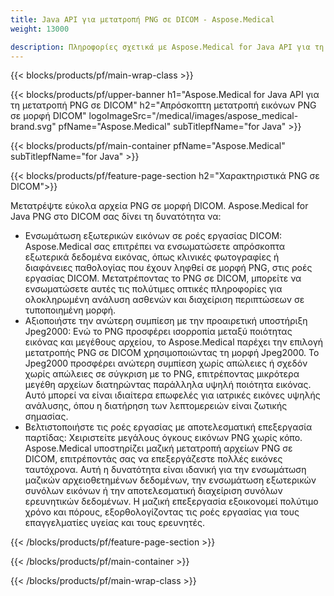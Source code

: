 ```yaml
---
title: Java API για μετατροπή PNG σε DICOM - Aspose.Medical
weight: 13000

description: Πληροφορίες σχετικά με Aspose.Medical for Java API για τη μετατροπή PNG σε DICOM
---
```


{{< blocks/products/pf/main-wrap-class >}}

{{< blocks/products/pf/upper-banner h1="Aspose.Medical for Java API για τη μετατροπή PNG σε DICOM" h2="Απρόσκοπτη μετατροπή εικόνων PNG σε μορφή DICOM" logoImageSrc="/medical/images/aspose_medical-brand.svg" pfName="Aspose.Medical" subTitlepfName="for Java" >}}

{{< blocks/products/pf/main-container pfName="Aspose.Medical" subTitlepfName="for Java" >}}

{{< blocks/products/pf/feature-page-section h2="Χαρακτηριστικά PNG σε DICOM">}}

<p>Μετατρέψτε εύκολα αρχεία PNG σε μορφή DICOM. Aspose.Medical for Java PNG στο DICOM σας δίνει τη δυνατότητα να:</p>

<ul>
<li>Ενσωμάτωση εξωτερικών εικόνων σε ροές εργασίας DICOM: Aspose.Medical σας επιτρέπει να ενσωματώσετε απρόσκοπτα εξωτερικά δεδομένα εικόνας, όπως κλινικές φωτογραφίες ή διαφάνειες παθολογίας που έχουν ληφθεί σε μορφή PNG, στις ροές εργασίας DICOM. Μετατρέποντας το PNG σε DICOM, μπορείτε να ενσωματώσετε αυτές τις πολύτιμες οπτικές πληροφορίες για ολοκληρωμένη ανάλυση ασθενών και διαχείριση περιπτώσεων σε τυποποιημένη μορφή.</li>
<li>Αξιοποιήστε την ανώτερη συμπίεση με την προαιρετική υποστήριξη Jpeg2000: Ενώ το PNG προσφέρει ισορροπία μεταξύ ποιότητας εικόνας και μεγέθους αρχείου, το Aspose.Medical παρέχει την επιλογή μετατροπής PNG σε DICOM χρησιμοποιώντας τη μορφή Jpeg2000. Το Jpeg2000 προσφέρει ανώτερη συμπίεση χωρίς απώλειες ή σχεδόν χωρίς απώλειες σε σύγκριση με το PNG, επιτρέποντας μικρότερα μεγέθη αρχείων διατηρώντας παράλληλα υψηλή ποιότητα εικόνας. Αυτό μπορεί να είναι ιδιαίτερα επωφελές για ιατρικές εικόνες υψηλής ανάλυσης, όπου η διατήρηση των λεπτομερειών είναι ζωτικής σημασίας.</li>
<li>Βελτιστοποιήστε τις ροές εργασίας με αποτελεσματική επεξεργασία παρτίδας: Χειριστείτε μεγάλους όγκους εικόνων PNG χωρίς κόπο. Aspose.Medical υποστηρίζει μαζική μετατροπή αρχείων PNG σε DICOM, επιτρέποντάς σας να επεξεργάζεστε πολλές εικόνες ταυτόχρονα. Αυτή η δυνατότητα είναι ιδανική για την ενσωμάτωση μαζικών αρχειοθετημένων δεδομένων, την ενσωμάτωση εξωτερικών συνόλων εικόνων ή την αποτελεσματική διαχείριση συνόλων ερευνητικών δεδομένων. Η μαζική επεξεργασία εξοικονομεί πολύτιμο χρόνο και πόρους, εξορθολογίζοντας τις ροές εργασίας για τους επαγγελματίες υγείας και τους ερευνητές.</li>
</ul>

{{< /blocks/products/pf/feature-page-section >}}

{{< /blocks/products/pf/main-container >}}

{{< /blocks/products/pf/main-wrap-class >}}